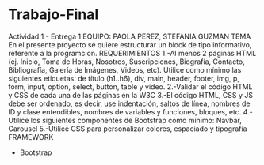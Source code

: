 # Trabajo-Final
Actividad 1 - Entrega 1
EQUIPO:
PAOLA PEREZ,
STEFANIA GUZMAN
TEMA
En el presente proyecto se quiere estructurar un block de tipo informativo, referente a la programcion.
REQUERIMIENTOS
1.-Al menos 2 páginas HTML (ej. Inicio, Toma de Horas, Nosotros, Suscripciones, Biografía, Contacto, Bibliografía, Galería de Imágenes, Videos, etc). Utilice como mínimo las siguientes etiquetas: de título (h1..h6), div, main, header, footer, img, p, form, input, option, select, button, table y video.
2.-Validar el código HTML y CSS de cada una de las páginas en la W3C
3.-El código HTML, CSS y JS debe ser ordenado, es decir, use indentación, saltos de línea, nombres de ID y clase entendibles, nombres de variables y funciones, bloques, etc.
4.-Utilice los siguientes componentes de Bootstrap como mínimo: Navbar, Carousel
5.-Utilice CSS para personalizar colores, espaciado y tipografía
FRAMEWORK
- Bootstrap
